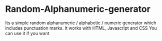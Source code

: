 # Random-Alphanumeric-generator
Its a simple random alphanumeric / alphabetic / numeric generator which includes punctuation marks. 
It works with HTML, Javascript and CSS
You can use it if you want
